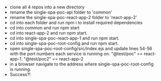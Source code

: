 - clone all 4 repos into a new directory
- rename the single-spa-poc-api folder to 'common'
- rename the single-spa-poc-react-app-2 folder to 'react-app-2'
- cd into each folder and run npm i to install required dependencies
- cd into common and run npm start
- cd into react-app-2 and run npm start.
- cd into single-spa-poc-react-app-1 and run npm start.
- cd into single-spa-poc-root-config and run npm start.
- open single-spa-poc-root-config/src/index.ejs and update lines 54-56 with the port numbers each service is running on. "@test/poc" == react-app-1. "@test/poc2" == react-app-2
- in a browser navigate to the address where single-spa-poc-root-config is running.
- Success?!